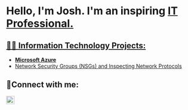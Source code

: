 <h1>Hello, I'm Josh. I'm an inspiring <a href="https://linkedin.com/in/josh337">IT Professional.</h1>

<h2>👨‍💻 Information Technology Projects:</h2>
  
  - <b>Microsoft Azure</b>
  - [Network Security Groups (NSGs) and Inspecting Network Protocols](                  )

  <h2>🤳Connect with me:</h2>

[<img align="left" alt="Josh | LinkedIn" width="22px" src="https://cdn.jsdelivr.net/npm/simple-icons@v3/icons/linkedin.svg" />][linkedin]

[linkedin]: https://linkedin.com/in/josh337
